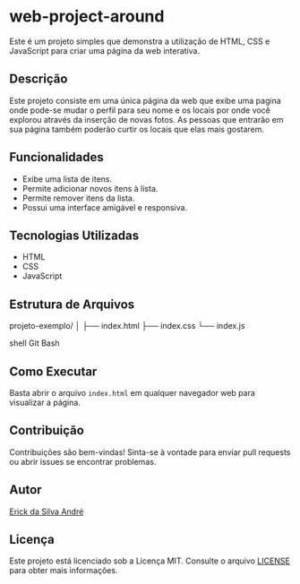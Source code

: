 # web-project-around

Este é um projeto simples que demonstra a utilização de HTML, CSS e JavaScript para criar uma página da web interativa.

## Descrição

Este projeto consiste em uma única página da web que exibe uma pagina onde pode-se mudar o perfil para seu nome e os locais por onde você explorou através da inserção de novas fotos. As pessoas que entrarão em sua página também poderão curtir os locais que elas mais gostarem.

## Funcionalidades

- Exibe uma lista de itens.
- Permite adicionar novos itens à lista.
- Permite remover itens da lista.
- Possui uma interface amigável e responsiva.

## Tecnologias Utilizadas

- HTML
- CSS
- JavaScript

## Estrutura de Arquivos

projeto-exemplo/
│
├── index.html
├── index.css
└── index.js

shell
Git Bash

## Como Executar

Basta abrir o arquivo `index.html` em qualquer navegador web para visualizar a página.

## Contribuição

Contribuições são bem-vindas! Sinta-se à vontade para enviar pull requests ou abrir issues se encontrar problemas.

## Autor

[Erick da Silva André](https://github.com/erickwebdesigner/web-project-around)

## Licença

Este projeto está licenciado sob a Licença MIT. Consulte o arquivo [LICENSE](LICENSE) para obter mais informações.
